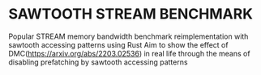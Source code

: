 # SAWTOOTH STREAM BENCHMARK
Popular STREAM memory bandwidth benchmark reimplementation with sawtooth accessing patterns using Rust 
Aim to show the effect of DMC(https://arxiv.org/abs/2203.02536) in real life through the means of disabling prefatching by sawtooth accessing patterns
